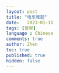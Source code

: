 ```yaml
---
layout: post
title: "电车难题"
date:   2023-01-11
tags: [哲学]
language : Chinese
comments: true
author: Zhen
toc: true
published: true
hidden: false
---
```

<!--stackedit_data:
eyJoaXN0b3J5IjpbLTU3Mjg3NTYwMF19
-->